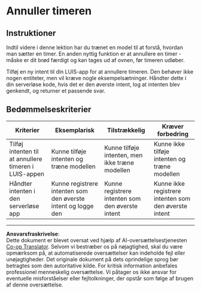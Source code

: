 <!--
CO_OP_TRANSLATOR_METADATA:
{
  "original_hash": "5a7262a0c48dfacdfe1ff91b20bf16fd",
  "translation_date": "2025-08-27T20:52:17+00:00",
  "source_file": "6-consumer/lessons/2-language-understanding/assignment.md",
  "language_code": "da"
}
-->
# Annuller timeren

## Instruktioner

Indtil videre i denne lektion har du trænet en model til at forstå, hvordan man sætter en timer. En anden nyttig funktion er at annullere en timer - måske er dit brød færdigt og kan tages ud af ovnen, før timeren udløber.

Tilføj en ny intent til din LUIS-app for at annullere timeren. Den behøver ikke nogen entiteter, men vil kræve nogle eksempelsætninger. Håndter dette i din serverløse kode, hvis det er den øverste intent, log at intenten blev genkendt, og returner et passende svar.

## Bedømmelseskriterier

| Kriterier | Eksemplarisk | Tilstrækkelig | Kræver forbedring |
| --------- | ------------ | ------------- | ----------------- |
| Tilføj intenten til at annullere timeren i LUIS-appen | Kunne tilføje intenten og træne modellen | Kunne tilføje intenten, men ikke træne modellen | Kunne ikke tilføje intenten og træne modellen |
| Håndter intenten i den serverløse app | Kunne registrere intenten som den øverste intent og logge den | Kunne registrere intenten som den øverste intent | Kunne ikke registrere intenten som den øverste intent |

---

**Ansvarsfraskrivelse**:  
Dette dokument er blevet oversat ved hjælp af AI-oversættelsestjenesten [Co-op Translator](https://github.com/Azure/co-op-translator). Selvom vi bestræber os på nøjagtighed, skal du være opmærksom på, at automatiserede oversættelser kan indeholde fejl eller unøjagtigheder. Det originale dokument på dets oprindelige sprog bør betragtes som den autoritative kilde. For kritisk information anbefales professionel menneskelig oversættelse. Vi påtager os ikke ansvar for eventuelle misforståelser eller fejltolkninger, der opstår som følge af brugen af denne oversættelse.